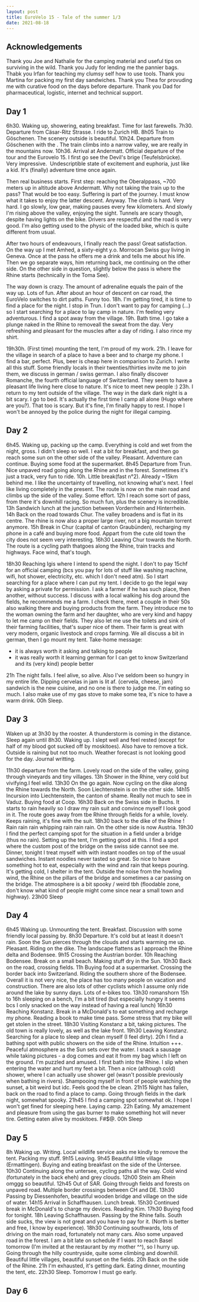 ```yaml
---
layout: post
title: EuroVelo 15 - Tale of the summer 1/3
date: 2021-08-18
---
```


## Acknowledgements

Thank you Joe and Nathalie for the camping material and useful tips on surviving in the wild.
Thank you Judy for lending me the pannier bags.
Thabk you Irfan for teaching my clumsy self how to use tools.
Thank you Martina for packing my first day sandwiches.
Thank you Thea for provuding me with curative food on the days before departure.
Thank you Dad for pharmaceutical, logistic, internet and technical support.

## Day 1

6h30. Waking up, showering, eating breakfast. Time for last farewells. 7h30. Departure from Cäsar-Ritz Strasse. I ride to Zurich HB. 8h05 Train to Göschenen. The scenery outside is beautiful. 10h24. Departure from Göschenen with the <red train>. The train climbs into a narrow valley, we are really in the mountains now. 10h36. Arrival at Andermatt. Official departure of the tour and the Eurovelo 15. I first go see the Devil's brige (Teufelsbrücke). Very impressive.  Undescriptible state of excitement and euphoria, just like a kid. It's (finally) adventure time once again. 

Then real business starts. First step: reaching the Oberalppass, ~700 meters up in altitude above Andermatt. Why not taking the train up to the pass? That would be too easy. Suffering is part of the journey. I must know what it takes to enjoy the latter descent. Anyway. The climb is hard. Very hard. I go slowly, low gear, making pauses every few kilometers. And slowly I'm rising above the valley, enjoying the sight. Tunnels are scary though, despite having lights on the bike. Drivers are respectful and the road is very good. I'm also getting used to the physic of the loaded bike, which is quite different from usual.

After two hours of endeavours, I finally reach the pass! Great satisfaction. On the way up I met Amhed, a sixty-eight y.o. Morrocan Swiss guy living in Geneva. Once at the pass he offers me a drink and tells me about his life. Then we go separate ways, him returning back, me continuing on the other side. On the other side in question, slightly below the pass is where the Rhine starts (technically in the Toma See).

The way down is crazy. The amount of adrenaline equals the pain of the way up. Lots of fun. 
After about an hour of descent on car road, the EuroVelo switches to dirt paths. Funny too.
18h. I'm getting tired, it is time to find a place for the night. I stop in Trun. I don't want to pay for camping (...) so I start searching for a place to lay camp in nature. I'm feeling very adventurous. I find a spot away from the village. 19h. Bath time. I go take a plunge naked in the Rhine to removeall the sweat from the day. Very refreshing and pleasant for the muscles after a day of riding. I also rince my shirt.

19h30h. (First time) mounting the tent, I'm proud of my work. 21h. I leave for the village in search of a place to have a beer and to charge my phone. I find a bar, perfect. Plus, beer is cheap here in comparison to Zurich. I write all this stuff. Some friendly locals in their twenties/thirties invite me to join them, we discuss in german / swiss german. I also finally discover Romanche, the fourth official language of Switzerland. They seem to have a pleasant life living here close to nature. It's nice to meet new people :)
23h. I return to my tent outside of the village. The way in the dark dark night is a bit scary. I go to bed. It's actually the first time I camp all alone (Hugo where are you?). That too is scary. But it's fine, I'm finally happy to rest. I hope I won't be annoyed by the police during the night for illegal camping.

## Day 2

6h45. Waking up, packing up the camp. Everything is cold and wet from the night, gross. I didn't sleep so well. I eat a bit for breakfast, and then go reach some sun on the other side of the valley. Pleasant. Adventure can continue. Buying some food at the supermarket. 8h45 Departure from Trun.
Nice unpaved road going along the Rhine and in the forest. Sometimes it's just a track, very fun to ride. 10h. Little break(fast n°2). Already ~15km behind me. I like the uncertainty of travelling, not knowing what's next. I feel like living completely in the present. The route is now on the main road and climbs up the side of the valley. Some effort. 12h I reach some sort of pass, from there it's downhill racing. So much fun, plus the scenery is incredible.
13h Sandwich lunch at the junction between Vorderrhein and Hinterrhein. 14h Back on the road towards Chur. The valley broadens and is flat in its centre. The rhine is now also a proper large river, not a big mountain torrent anymore. 15h Break in Chur (capital of canton Graubünden), recharging my phone in a café and buying more food. Appart from the cute old town the city does not seem very interesting. 16h30 Leaving Chur towards the North. The route is a cycling path thatgoes along the Rhine, train tracks and highways. 
Face wind, that's tough.

18h30 Reaching Igis where I intend to spend the night. I don't to pay 15chf for an official camping (bcs you pay for lots of stuff like washing machine, wifi, hot shower, electricity, etc. which I don't need atm). So I start searching for a place where I can put my tent. I decide to go the legal way by asking a private for permission. I ask a farmer if he has such place, then another, without success. I discuss with a local walking his dog around the fields, he recommends me a farm. I check there, meet a couple in their 50s also walking there and buying products from the farm. They introduce me to the woman owning the farm and her daughter, who are very kind and happy to let me camp on their fields. They also let me use the toilets and sink of their farming facilities, that's super nice of them. Their farm is great with very modern, organic livestock and crops farming. We all discuss a bit in german, then I go mount my tent. Take-home message:
- it is always worth it asking and talking to people
- it was really worth it learning german for I can get to know Switzerland and its (very kind) people better

21h The night falls. I feel alive, so alive. Also I've seldom been so hungry in my entire life. 
Dipping cervelas in jam is lit af. {cervela, cheese, jam} sandwich is the new cuisine, and no one is there to judge me. I'm eating so much. I also make use of my gas stove to make some tea, it's nice to have a warm drink. 00h Sleep.

## Day 3

Waken up at 3h30 by the rooster. A thunderstorm is coming in the distance. Sleep again until 8h30. Waking up. I slept well and feel rested (except for half of my blood got sucked off by moskitoes). Also have to remove a tick. Outside is raining but not too much. Weather forecast is not looking good for the day. Journal writting. 

11h30 departure from the farm. Lovely road on the side of the valley, going through vineyards and tiny villages. 13h Shower in the Rhine, very cold but vivifying.I feel wild. 13h30 On the go again. Now cycling on the dike along the Rhine towards the North. Soon Liechtenstein is on the other side. 14h15 Incursion into Liechtenstein, the canton of shame. Really not much to see in Vaduz. Buying food at Coop.
16h30 Back on the Swiss side in Buchs. It starts to rain heavily so I draw my rain suit and convince myself I look good in it. The route goes away from tbe Rhine through fields for a while, lovely. Keeps raining, it's fine with the suit. 18h30 back to the dike of the Rhine ! Rain rain rain whipping rain rain rain. On the other side is now Austria.
19h30 I find the perfect camping spot for the situation in a field under a bridge (thus no rain). Setting up the tent, I'm getting good at this. I find a spot where the custom post of the bridge on the swiss side cannot see me. Dinner, tonight I treat myself with with instant noodles on top of the usual sandwiches. Instant noodles never tasted so great. So nice to have something hot to eat, especially with the wind and rain that keeps pouring. It's getting cold, I shelter in the tent. Outside the noise from the howling wind, the Rhine on the pillars of the bridge and sometimes a car passing on the bridge. The atmosphere is a bit spooky / weird tbh (floodable zone, don't know what kind of people might come since near a small town and highway).
23h00 Sleep

## Day 4

6h45 Waking up. Unmounting the tent. Breakfast. Discussion with some friendly local passing by.
8h30 Departure. It's cold but at least it doesn't rain. Soon the Sun pierces through the clouds and starts warming me up. Pleasant. Riding on the dike. The landscape flattens as I approach the Rhine delta and Bodensee.
9h15 Crossing the Austrian border.
10h Reaching Bodensee. Break on a small beach. Making stuff dry in the Sun.
10h30 Back on the road, crossing fields.
11h Buying food at a supermarket. Crossing the border back into Switzerland. Riding the southern shore of the Bodensee.
Overall it is not very nice, the place has too many people on vacation and construction.
There are also lots of other cyclists which I assume only ride around the lake by sunny days. Lots of e-bikes too.
13h30 romanshorn
15h to 16h sleeping on a bench, I'm a bit tired (but especially hungry it seems bcs I only snacked on the way instead of having a real lunch)
16h30 Reaching Konstanz. Break in a McDonald's to eat something and recharge my phone. Reading a book to make time pass.
Some stress that my bike will get stolen in the street.
18h30 Visiting Konstanz a bit, taking pictures. The old town is really lovely, as well as the lake front.
19h30 Leaving Konstanz. Searching for a place to sleep and clean myself (I feel dirty).
20h I find a bathing spot with public showers on the side of the Rhine. Intuition +++. Peaceful atmosphere as the Sun sets over the water. I snack a sausage while taking pictures - a dog comes and eat it from my bag which I left on the ground. I'm puzzled and amused.
I first bath into the Rhine. I slip when entering the water and hurt my feet a bit. Then a nice (although cold) shower, where I can actually use shower gel (wasn't possible previously when bathing in rivers). Shampooing myself in front of people watching the sunset, a bit weird but idc. Feels good the be clean.
21h15 Night has fallen, back on the road to find a place to camp. Going through fields in the dark night, somewhat spooky.
21h45 I find a camping spot somewhat ok. I hope I won't get fined for sleeping here. Laying camp. 22h Eating. My amazement and pleasure from using the gas burner to make something hot will never tire. Getting eaten alive by moskitoes. F#$@.
00h Sleep

## Day 5

8h Waking up. Writing. Local wildlife service asks me kindly to remove the tent. Packing my stuff. 9h15 Leaving. 9h45 Beautiful little village (Ermattingen). Buying and eating breakfast on the side of the Untersee. 10h30 Continuing along the untersee, cycling paths all the way. Cold wind (fortunately in the back eheh) and grey clouds. 
12h00 Stein am Rhein omggg so beautiful.
12h45 Out of SAR. Going through fields and forests on unpaved road. Multiple border crossings between CH and DE. 13h30 Passing by Diessenhofen, beautiful wooden bridge and village on the side of water. 14h15 Arrival in Schaffhausen. Lunch break. 15h30 Continued break in McDonald's to charge my devices. Reading Kim. 17h30 Buying food for tonight. 18h Leaving Schaffhausen. Passing by the Rhine falls. South side sucks, the view is not great and you have to pay for it. (North is better and free, I know by experience). 18h30 Continuing southwards, lots of driving on the main road, fortunately not many cars. Also some unpaved road in the forest. I am a bit late on schedule if I want to reach Basel tomorrow (I'm invited at the restaurant by my mother ^^), so I hurry up. Going through the hilly countryside, quite some climbing and downhill. Beautiful little villages, beautiful sunset on the fields. 20h Back on the side of the Rhine. 21h I'm exhausted, it's getting dark. Eating dinner, mounting the tent, etc. 22h30 Sleep. Tomorrow I must go early.

## Day 6






<img src="../../../../assets/EuroVelo15/DC_0908.jpg" alt="" />

<img src="../../../../assets/EuroVelo15/DC_0910.jpg" alt="" />

